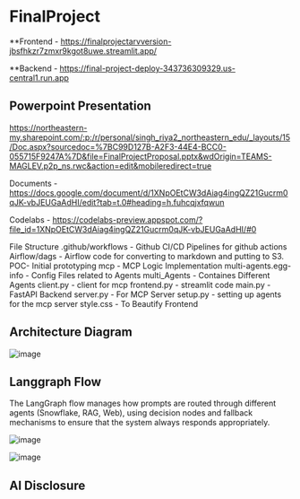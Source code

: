 # FinalProject


**Frontend - https://finalprojectarvversion-jbsfhkzr7zmxr9kgot8uwe.streamlit.app/

**Backend - https://final-project-deploy-343736309329.us-central1.run.app

## Powerpoint Presentation
https://northeastern-my.sharepoint.com/:p:/r/personal/singh_riya2_northeastern_edu/_layouts/15/Doc.aspx?sourcedoc=%7BC99D127B-A2F3-44E4-BCC0-055715F9247A%7D&file=FinalProjectProposal.pptx&wdOrigin=TEAMS-MAGLEV.p2p_ns.rwc&action=edit&mobileredirect=true

Documents - https://docs.google.com/document/d/1XNpOEtCW3dAiag4ingQZ21Gucrm0qJK-vbJEUGaAdHI/edit?tab=t.0#heading=h.fuhcqjxfqwun

Codelabs - https://codelabs-preview.appspot.com/?file_id=1XNpOEtCW3dAiag4ingQZ21Gucrm0qJK-vbJEUGaAdHI/#0

File Structure 
.github/workflows - Github CI/CD Pipelines for github actions
Airflow/dags - Airflow code for converting to markdown and putting to S3.
POC- Initial prototyping
mcp - MCP Logic Implementation
multi-agents.egg-info - Config Files related to Agents
multi_Agents - Containes Different Agents
client.py - client for mcp
frontend.py - streamlit code
main.py - FastAPI Backend
server.py - For MCP Server
setup.py - setting up agents for the mcp server
style.css - To Beautify Frontend

## Architecture Diagram

![image](https://github.com/user-attachments/assets/5b6ad1f7-0718-4c11-b21b-b234bc05d446)

## Langgraph Flow

The LangGraph flow manages how prompts are routed through different agents (Snowflake, RAG, Web), using decision nodes and fallback mechanisms to ensure that the system always responds appropriately.

![image](https://github.com/user-attachments/assets/4b7e0caa-ada5-42eb-8290-770835e8659c)

![image](https://github.com/user-attachments/assets/b116d335-2a24-4fcd-b5dc-b696b8f8f76e)

## AI Disclosure







